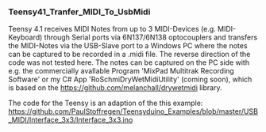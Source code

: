 ### Teensy41_Tranfer_MIDI_To_UsbMidi

Teensy 4.1 receives MIDI Notes from up to 3 MIDI-Devices (e.g. MIDI-Keyboard) through
Serial ports via 6N137/6N138 optocouplers and transfers the MIDI-Notes via the
USB-Slave port to a Windows PC where the notes can be captured to be recorded
in a .midi file. The reverse direction of the code was not tested here.
The notes can be captured on the PC side with e.g. the commercially avaIlable
Program 'MixPad Multitrak Recording Software' or my C# App 'RoSchmiDryWetMidiUtility'
(coming soon), which is based on the https://github.com/melanchall/drywetmidi library.
   
The code for the Teensy is an adaption of the this example:
https://github.com/PaulStoffregen/Teensyduino_Examples/blob/master/USB_MIDI/Interface_3x3/Interface_3x3.ino












